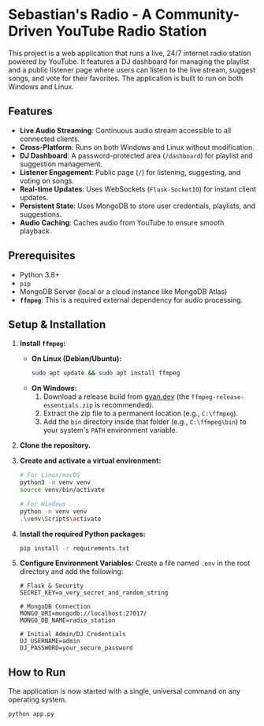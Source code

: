 # Sebastian's Radio - A Community-Driven YouTube Radio Station

This project is a web application that runs a live, 24/7 internet radio station powered by YouTube. It features a DJ dashboard for managing the playlist and a public listener page where users can listen to the live stream, suggest songs, and vote for their favorites. The application is built to run on both Windows and Linux.

## Features

-   **Live Audio Streaming**: Continuous audio stream accessible to all connected clients.
-   **Cross-Platform**: Runs on both Windows and Linux without modification.
-   **DJ Dashboard**: A password-protected area (`/dashboard`) for playlist and suggestion management.
-   **Listener Engagement**: Public page (`/`) for listening, suggesting, and voting on songs.
-   **Real-time Updates**: Uses WebSockets (`Flask-SocketIO`) for instant client updates.
-   **Persistent State**: Uses MongoDB to store user credentials, playlists, and suggestions.
-   **Audio Caching**: Caches audio from YouTube to ensure smooth playback.

## Prerequisites

-   Python 3.8+
-   `pip`
-   MongoDB Server (local or a cloud instance like MongoDB Atlas)
-   **`ffmpeg`**: This is a required external dependency for audio processing.

## Setup & Installation

1.  **Install `ffmpeg`:**
    *   **On Linux (Debian/Ubuntu):**
        ```bash
        sudo apt update && sudo apt install ffmpeg
        ```
    *   **On Windows:**
        1.  Download a release build from [gyan.dev](https://www.gyan.dev/ffmpeg/builds/) (the `ffmpeg-release-essentials.zip` is recommended).
        2.  Extract the zip file to a permanent location (e.g., `C:\ffmpeg`).
        3.  Add the `bin` directory inside that folder (e.g., `C:\ffmpeg\bin`) to your system's `PATH` environment variable.

2.  **Clone the repository.**

3.  **Create and activate a virtual environment:**
    ```bash
    # For Linux/macOS
    python3 -m venv venv
    source venv/bin/activate

    # For Windows
    python -m venv venv
    .\venv\Scripts\activate
    ```

4.  **Install the required Python packages:**
    ```bash
    pip install -r requirements.txt
    ```

5.  **Configure Environment Variables:**
    Create a file named `.env` in the root directory and add the following:
    ```env
    # Flask & Security
    SECRET_KEY=a_very_secret_and_random_string
    
    # MongoDB Connection
    MONGO_URI=mongodb://localhost:27017/
    MONGO_DB_NAME=radio_station

    # Initial Admin/DJ Credentials
    DJ_USERNAME=admin
    DJ_PASSWORD=your_secure_password
    ```

## How to Run

The application is now started with a single, universal command on any operating system.

```bash
python app.py
